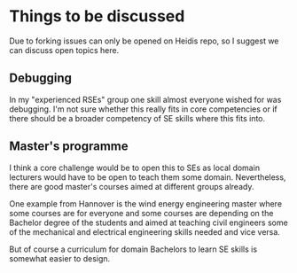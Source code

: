 # Things to be discussed
Due to forking issues can only be opened on Heidis repo, so I suggest we can discuss open topics here.


## Debugging
In my "experienced RSEs" group one skill almost everyone wished for was debugging.
I'm not sure whether this really fits in core competencies or if there should be a broader competency of SE skills where this fits into.

## Master's programme
I think a core challenge would be to open this to SEs as local domain lecturers would have to be open to teach them some domain.
Nevertheless, there are good master's courses aimed at different groups already. 

One example from Hannover is the wind energy engineering master where some courses are for everyone and some courses are depending on the 
Bachelor degree of the students and aimed at teaching civil engineers some of the mechanical and electrical engineering skills needed and vice versa.

But of course a curriculum for domain Bachelors to learn SE skills is somewhat easier to design.
